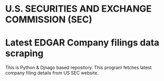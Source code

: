 # U.S. SECURITIES AND EXCHANGE COMMISSION (SEC) 
# Latest EDGAR Company filings data scraping


This is Python & Djnago based repository.
This program fetches latest company filing details from US SEC website.

